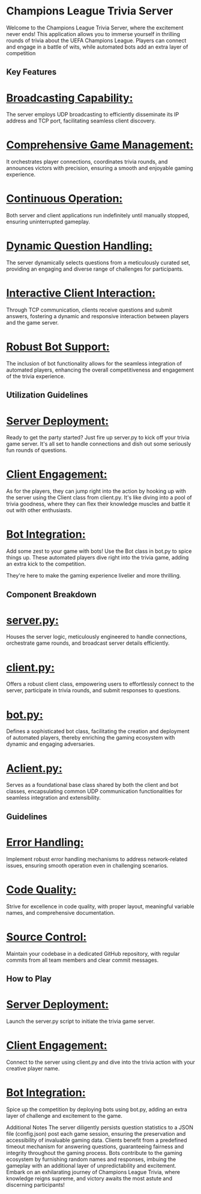 
# Champions League Trivia Server
Welcome to the Champions League Trivia Server, where the excitement never ends! This application allows you to immerse yourself in thrilling rounds of trivia about the UEFA Champions League. Players can connect and engage in a battle of wits, while automated bots add an extra layer of competition 

## Key Features
# <ins>Broadcasting Capability:</ins> 
The server employs UDP broadcasting to efficiently disseminate its IP address and TCP port, facilitating seamless client discovery.

# <ins>Comprehensive Game Management:</ins> 
It orchestrates player connections, coordinates trivia rounds, and announces victors with precision, ensuring a smooth and enjoyable gaming experience.

# <ins>Continuous Operation:</ins> 
Both server and client applications run indefinitely until manually stopped, ensuring uninterrupted gameplay.

# <ins>Dynamic Question Handling: </ins> 
The server dynamically selects questions from a meticulously curated set, providing an engaging and diverse range of challenges for participants.

# <ins>Interactive Client Interaction:</ins> 
Through TCP communication, clients receive questions and submit answers, fostering a dynamic and responsive interaction between players and the game server.

# <ins>Robust Bot Support:</ins>
The inclusion of bot functionality allows for the seamless integration of automated players, enhancing the overall competitiveness and engagement of the trivia experience.

## Utilization Guidelines
# <ins>Server Deployment:</ins> 
Ready to get the party started? Just fire up server.py to kick off your trivia game server. It's all set to handle connections and dish out some seriously fun rounds of questions.

# <ins>Client Engagement:</ins> 
As for the players, they can jump right into the action by hooking up with the server using the Client class from client.py. It's like diving into a pool of trivia goodness, where they can flex their knowledge muscles and battle it out with other enthusiasts.

# <ins>Bot Integration:</ins> 
Add some zest to your game with bots! Use the Bot class in bot.py to spice things up. These automated players dive right into the trivia game, adding an extra kick to the competition.

They're here to make the gaming experience livelier and more thrilling.

## Component Breakdown
# <ins>server.py:</ins> 
Houses the server logic, meticulously engineered to handle connections, orchestrate game rounds, and broadcast server details efficiently.

# <ins>client.py:</ins> 
Offers a robust client class, empowering users to effortlessly connect to the server, participate in trivia rounds, and submit responses to questions.

# <ins>bot.py:</ins> 
Defines a sophisticated bot class, facilitating the creation and deployment of automated players, thereby enriching the gaming ecosystem with dynamic and engaging adversaries.

# <ins>Aclient.py:</ins> 
Serves as a foundational base class shared by both the client and bot classes, encapsulating common UDP communication functionalities for seamless integration and extensibility.

## Guidelines
# <ins>Error Handling:</ins> 
Implement robust error handling mechanisms to address network-related issues, ensuring smooth operation even in challenging scenarios.

# <ins>Code Quality:</ins> 
Strive for excellence in code quality, with proper layout, meaningful variable names, and comprehensive documentation.

# <ins>Source Control:</ins> 
Maintain your codebase in a dedicated GitHub repository, with regular commits from all team members and clear commit messages.

## How to Play
# <ins>Server Deployment:</ins> 
Launch the server.py script to initiate the trivia game server.

# <ins>Client Engagement:</ins> 
Connect to the server using client.py and dive into the trivia action with your creative player name.

# <ins>Bot Integration:</ins> 
Spice up the competition by deploying bots using bot.py, adding an extra layer of challenge and excitement to the game.

Additional Notes
The server diligently persists question statistics to a JSON file (config.json) post each game session, ensuring the preservation and accessibility of invaluable gaming data.
Clients benefit from a predefined timeout mechanism for answering questions, guaranteeing fairness and integrity throughout the gaming process.
Bots contribute to the gaming ecosystem by furnishing random names and responses, imbuing the gameplay with an additional layer of unpredictability and excitement.
Embark on an exhilarating journey of Champions League Trivia, where knowledge reigns supreme, and victory awaits the most astute and discerning participants!

